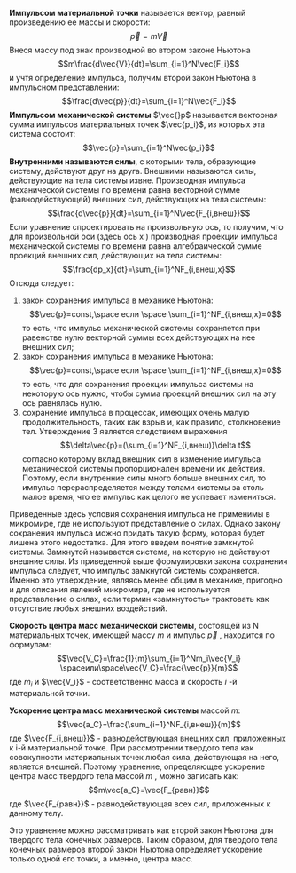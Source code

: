 **Импульсом материальной точки** называется вектор, равный произведению ее массы и скорости:$$\vec{p}=m\vec{V}$$Внеся массу под знак производной во втором законе Ньютона $$m\frac{d\vec{V}}{dt}=\sum_{i=1}^N\vec{F_i}$$ и учтя определение импульса, получим второй закон Ньютона в импульсном представлении:$$\frac{d\vec{p}}{dt}=\sum_{i=1}^N\vec{F_i}$$**Импульсом механической системы** $\vec{}p$ называется векторная сумма импульсов материальных точек $\vec{p_i}$, из которых эта система состоит:$$\vec{p}=\sum_{i=1}^N\vec{p_i}$$**Внутренними называются силы**, с которыми тела, образующие систему, действуют друг на друга. Внешними называются силы, действующие на тела системы извне. Производная импульса механической системы по времени равна векторной сумме (равнодействующей) внешних сил, действующих на тела системы:
 $$\frac{d\vec{p}}{dt}=\sum_{i=1}^N\vec{F_{i,внеш}}$$
 Если уравнение спроектировать на произвольную ось, то получим, что для произвольной оси (здесь ось x ) производная проекции импульса механической системы по времени равна алгебраической сумме проекций внешних сил, действующих на тела системы:
  $$\frac{dp_x}{dt}=\sum_{i=1}^NF_{i,внеш,x}$$
Отсюда следует:
1. закон сохранения импульса в механике Ньютона: $$\vec{p}=const,\space если \space \sum_{i=1}^NF_{i,внеш,x}=0$$ то есть, что импульс механической системы сохраняется при равенстве нулю векторной суммы всех действующих на нее внешних сил;
2. закон сохранения импульса в механике Ньютона: $$\vec{p}=const,\space если \space \sum_{i=1}^NF_{i,внеш,x}=0$$ то есть, что для сохранения проекции импульса системы на некоторую ось нужно, чтобы сумма проекций внешних сил на эту ось равнялась нулю.
3. сохранение импульса в процессах, имеющих очень малую продолжительность, таких как взрыв и, как правило, столкновение тел.
Утверждение 3 является следствием выражения $$\delta\vec{p}=(\sum_{i=1}^NF_{i,внеш)}\delta t$$согласно которому вклад внешних сил в изменение импульса механической системы пропорционален времени их действия. Поэтому, если внутренние силы много больше внешних сил, то импульс перераспределяется между телами системы за столь малое время, что ее импульс как целого не успевает измениться.

Приведенные здесь условия сохранения импульса не применимы в микромире, где не используют представление о силах. Однако закону сохранения импульса можно придать такую форму, которая будет лишена этого недостатка. Для этого введем понятие замкнутой системы. Замкнутой называется система, на которую не действуют внешние силы. Из приведенной выше формулировки закона сохранения импульса следует, что импульс замкнутой системы сохраняется. Именно это утверждение, являясь менее общим в механике, пригодно и для описания явлений микромира, где не используется представление о силах, если термин «замкнутость» трактовать как отсутствие любых внешних воздействий.

**Скорость центра масс механической системы**, состоящей из N материальных точек, имеющей массу $m$ и импульс $\vec{p}$ , находится по формулам:
$$\vec{V_C}=\frac{1}{m}\sum_{i=1}^Nm_i\vec{V_i} \spaceили\space\vec{V_C}=\frac{\vec{p}}{m}$$
где $m_i$ и $\vec{V_i}$ - соответственно масса и скорость $i$ -й материальной точки.

**Ускорение центра масс механической системы** массой $m$:$$\vec{a_C}=\frac{\sum_{i=1}^NF_{i,внеш}}{m}$$где $\vec{F_{i,внеш}}$ - равнодействующая внешних сил, приложенных к i-й материальной точке. При рассмотрении твердого тела как совокупности материальных точек любая сила, действующая на него, является внешней. Поэтому уравнение, определяющее ускорение центра масс твердого тела массой $m$ , можно записать как:$$m\vec{a_C}=\vec{F_{равн}}$$где $\vec{F_{равн}}$ - равнодействующая всех сил, приложенных к данному телу.

Это уравнение можно рассматривать как второй закон Ньютона для твердого тела конечных размеров. Таким образом, для твердого тела конечных размеров второй закон Ньютона определяет ускорение только одной его точки, а именно, центра масс.